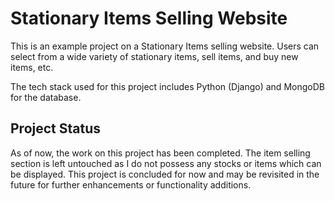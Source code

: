 # Stationary Items Selling Website

This is an example project on a Stationary Items selling website. Users can select from a wide variety of stationary items, sell items, and buy new items, etc.

The tech stack used for this project includes Python (Django) and MongoDB for the database.

## Project Status

As of now, the work on this project has been completed. The item selling section is left untouched as I do not possess any stocks or items which can be displayed. This project is concluded for now and may be revisited in the future for further enhancements or functionality additions.

